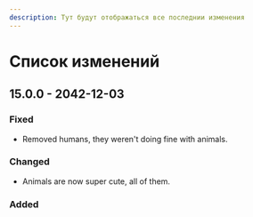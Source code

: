 ```yaml
---
description: Тут будут отображаться все последнии изменения
---
```


# Список изменений

## 15.0.0 - 2042-12-03

### Fixed

* Removed humans, they weren't doing fine with animals.

### Changed

* Animals are now super cute, all of them.

### Added




